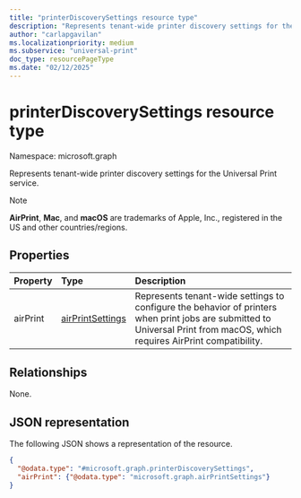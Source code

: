 ```yaml
---
title: "printerDiscoverySettings resource type"
description: "Represents tenant-wide printer discovery settings for the Universal Print service."
author: "carlapgavilan"
ms.localizationpriority: medium
ms.subservice: "universal-print"
doc_type: resourcePageType
ms.date: "02/12/2025"
---
```


# printerDiscoverySettings resource type

Namespace: microsoft.graph

Represents tenant-wide printer discovery settings for the Universal Print service.

> [!NOTE]
> **AirPrint**, **Mac**, and **macOS** are trademarks of Apple, Inc., registered in the US and other countries/regions.

## Properties
|Property|Type|Description|
|:---|:---|:---|
|airPrint|[airPrintSettings](../resources/airprintsettings.md)|Represents tenant-wide settings to configure the behavior of printers when print jobs are submitted to Universal Print from macOS, which requires AirPrint compatibility.|

## Relationships
None.

## JSON representation
The following JSON shows a representation of the resource.
<!-- {
  "blockType": "resource",
  "@odata.type": "microsoft.graph.printerDiscoverySettings"
}
-->
``` json
{
  "@odata.type": "#microsoft.graph.printerDiscoverySettings",
  "airPrint": {"@odata.type": "microsoft.graph.airPrintSettings"}
}
```